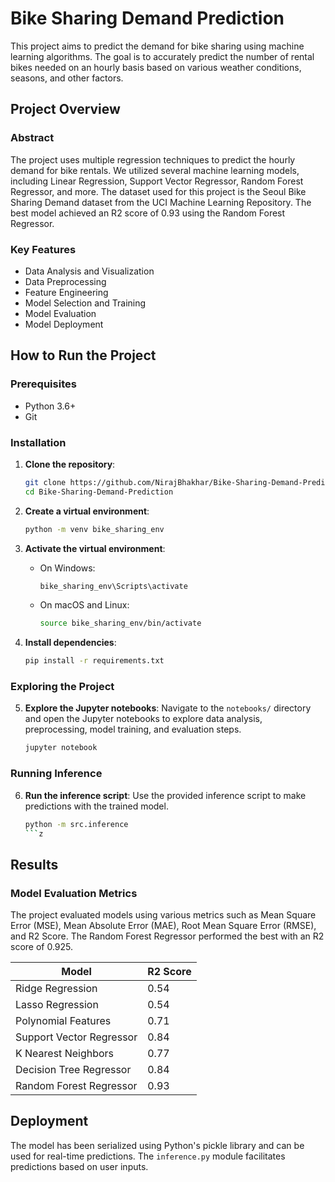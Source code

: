 # Bike Sharing Demand Prediction

This project aims to predict the demand for bike sharing using machine learning algorithms. The goal is to accurately predict the number of rental bikes needed on an hourly basis based on various weather conditions, seasons, and other factors.

## Project Overview

### Abstract
The project uses multiple regression techniques to predict the hourly demand for bike rentals. We utilized several machine learning models, including Linear Regression, Support Vector Regressor, Random Forest Regressor, and more. The dataset used for this project is the Seoul Bike Sharing Demand dataset from the UCI Machine Learning Repository. The best model achieved an R2 score of 0.93 using the Random Forest Regressor.

### Key Features
- Data Analysis and Visualization
- Data Preprocessing
- Feature Engineering
- Model Selection and Training
- Model Evaluation
- Model Deployment

## How to Run the Project

### Prerequisites
- Python 3.6+
- Git

### Installation

1. **Clone the repository**:
    ```sh
    git clone https://github.com/NirajBhakhar/Bike-Sharing-Demand-Prediction.git
    cd Bike-Sharing-Demand-Prediction
    ```

2. **Create a virtual environment**:
    ```sh
    python -m venv bike_sharing_env
    ```

3. **Activate the virtual environment**:
    - On Windows:
      ```sh
      bike_sharing_env\Scripts\activate
      ```
    - On macOS and Linux:
      ```sh
      source bike_sharing_env/bin/activate
      ```

4. **Install dependencies**:
    ```sh
    pip install -r requirements.txt
    ```

### Exploring the Project

5. **Explore the Jupyter notebooks**:
    Navigate to the `notebooks/` directory and open the Jupyter notebooks to explore data analysis, preprocessing, model training, and evaluation steps.
    ```sh
    jupyter notebook
    ```

### Running Inference

6. **Run the inference script**:
    Use the provided inference script to make predictions with the trained model.
    ```sh
    python -m src.inference
    ```z

## Results

### Model Evaluation Metrics
The project evaluated models using various metrics such as Mean Square Error (MSE), Mean Absolute Error (MAE), Root Mean Square Error (RMSE), and R2 Score. The Random Forest Regressor performed the best with an R2 score of 0.925.

| Model                  | R2 Score |
|------------------------|----------|
| Ridge Regression       | 0.54     |
| Lasso Regression       | 0.54     |
| Polynomial Features    | 0.71     |
| Support Vector Regressor | 0.84   |
| K Nearest Neighbors    | 0.77     |
| Decision Tree Regressor| 0.84     |
| Random Forest Regressor| 0.93     |

## Deployment

The model has been serialized using Python's pickle library and can be used for real-time predictions. The `inference.py` module facilitates predictions based on user inputs.
